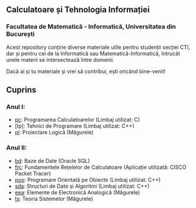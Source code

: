 ## Calculatoare și Tehnologia Informației 
### Facultatea de Matematică - Informatică, Universitatea din București

Acest repository conține diverse materiale utile pentru studenții secției CTI, dar și pentru cei de la Informatică sau Matematică-Informatică, întrucât unele materii se intersectează între domenii.

Dacă ai și tu materiale și vrei să contribui, ești oricând bine-venit!


 Cuprins
---------
### Anul I:
* [pc](https://github.com/tr0yyy/TUTORIAT-PC-AN1): Programarea Calculatoarelor (Limbaj utilizat: C)
* [tp]: Tehnici de Programare (Limbaj utilizat: C++)
* [pl](https://github.com/tr0yyy/TUTORIAT-PL-AN1): Proiectare Logică (Măgurele)

### Anul II:
* [bd](https://github.com/tr0yyy/teme-fmi-cti/tree/master/bd): Baze de Date (Oracle SQL)
* [frc](https://github.com/tr0yyy/teme-fmi-cti/tree/master/frc): Fundamentele Rețelelor de Calculatoare (Aplicație utilizată: CISCO Packet Tracer)
* [poo](https://github.com/tr0yyy/teme-fmi-cti/tree/master/poo): Programare Orientată pe Obiecte (Limbaj utilizat: C++)
* [sda](https://github.com/tr0yyy/teme-fmi-cti/tree/master/sda): Structuri de Date și Algoritmi (Limbaj utilizat: C++)
* [eea](https://github.com/tr0yyy/teme-fmi-cti/tree/master/eea): Elemente de Electronică Analogică (Măgurele)
* [ts](https://github.com/tr0yyy/teme-fmi-cti/tree/master/ts): Teoria Sistemelor (Măgurele)
